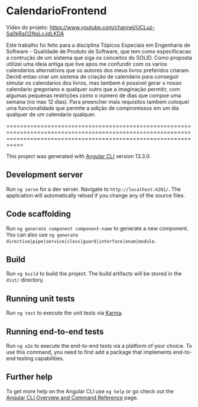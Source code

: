 # CalendarioFrontend

Video do projeto: https://www.youtube.com/channel/UCLuz-Sa0kRaO2NsLcJdLKDA

Este trabalho foi feito para a disciplina Tópicos Especiais em Engenharia de Software - Qualidade de Produto de Software, que tem como especificacao a contrução de um sistema que siga os conceitos do SOLID.
Como proposta utilizei uma ideia antiga que tive apos me confundir com os varios calendarios alternativos que os autores dos meus livros preferidos criaram. Decidi entao cirar um sistema de criação de calendario para conseguir simular os calendarios dos livros, mas tambem é possivel gerar o nosso calendario gregoriano e qualquer outro que a imaginação permitir, com algumas pequenas restrições como o número de dias que compoe uma semana (no max 12 dias).
Para preencher mais requisitos tambem coloquei uma funcionalidade que permite a adição de compromissos em um dia qualquer de um calendario qualquer.

=======================================================================================================================================================================

This project was generated with [Angular CLI](https://github.com/angular/angular-cli) version 13.3.0.

## Development server

Run `ng serve` for a dev server. Navigate to `http://localhost:4201/`. The application will automatically reload if you change any of the source files.

## Code scaffolding

Run `ng generate component component-name` to generate a new component. You can also use `ng generate directive|pipe|service|class|guard|interface|enum|module`.

## Build

Run `ng build` to build the project. The build artifacts will be stored in the `dist/` directory.

## Running unit tests

Run `ng test` to execute the unit tests via [Karma](https://karma-runner.github.io).

## Running end-to-end tests

Run `ng e2e` to execute the end-to-end tests via a platform of your choice. To use this command, you need to first add a package that implements end-to-end testing capabilities.

## Further help

To get more help on the Angular CLI use `ng help` or go check out the [Angular CLI Overview and Command Reference](https://angular.io/cli) page.
